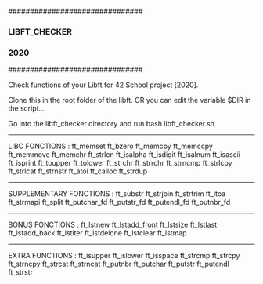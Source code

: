 ###############################
###      LIBFT_CHECKER      ###
###           2020          ###
###############################

Check functions of your Libft for 42 School project [2020].

Clone this in the root folder of the libft.
OR you can edit the variable $DIR in the script...

Go into the libft_checker directory and run bash libft_checker.sh



--------------------------------------------
LIBC FONCTIONS :
ft_memset
ft_bzero 
ft_memcpy
ft_memccpy
ft_memmove
ft_memchr 
ft_strlen
ft_isalpha
ft_isdigit
ft_isalnum
ft_isascii
ft_isprint
ft_toupper
ft_tolower
ft_strchr 
ft_strrchr
ft_strncmp
ft_strlcpy
ft_strlcat
ft_strnstr
ft_atoi
ft_calloc
ft_strdup

-------------------------------------------
SUPPLEMENTARY FONCTIONS :
ft_substr
ft_strjoin
ft_strtrim
ft_itoa
ft_strmapi
ft_split
ft_putchar_fd
ft_putstr_fd
ft_putendl_fd
ft_putnbr_fd

-------------------------------------------
BONUS FONCTIONS :
ft_lstnew
ft_lstadd_front
ft_lstsize
ft_lstlast
ft_lstadd_back
ft_lstiter
ft_lstdelone
ft_lstclear
ft_lstmap

-------------------------------------------
EXTRA FUNCTIONS :
ft_isupper
ft_islower
ft_isspace
ft_strcmp
ft_strcpy
ft_strncpy
ft_strcat
ft_strncat
ft_putnbr
ft_putchar
ft_putstr
ft_putendl
ft_strstr
